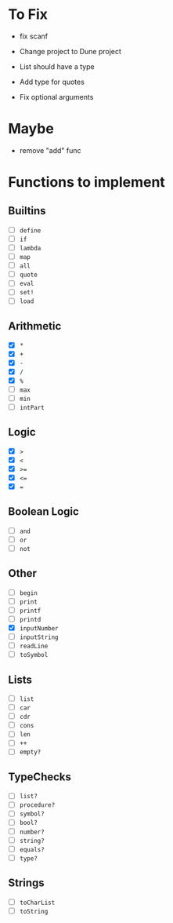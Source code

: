 
# To Fix 
- fix scanf



- Change project to Dune project
- List should have a type
- Add type for quotes
- Fix optional arguments

# Maybe
- remove "add" func

# Functions to implement

## Builtins
- [ ] `define`
- [ ] `if`
- [ ] `lambda`
- [ ] `map`
- [ ] `all`
- [ ] `quote`
- [ ] `eval`
- [ ] `set!`
- [ ] `load`

## Arithmetic
- [x] `*`
- [x] `+`
- [x] `-`
- [x] `/`
- [x] `%`
- [ ] `max`
- [ ] `min`
- [ ] `intPart`

## Logic
- [x] `>`
- [x] `<`
- [x] `>=`
- [x] `<=`
- [x] `=`

## Boolean Logic
- [ ] `and`
- [ ] `or`
- [ ] `not`

## Other
- [ ] `begin`
- [ ] `print`
- [ ] `printf`
- [ ] `printd`
- [x] `inputNumber`
- [ ] `inputString`
- [ ] `readLine`
- [ ] `toSymbol`

## Lists
- [ ] `list`
- [ ] `car`
- [ ] `cdr`
- [ ] `cons`
- [ ] `len`
- [ ] `++`
- [ ] `empty?`

## TypeChecks
- [ ] `list?`
- [ ] `procedure?`
- [ ] `symbol?`
- [ ] `bool?`
- [ ] `number?`
- [ ] `string?`
- [ ] `equals?`
- [ ] `type?`

## Strings
- [ ] `toCharList`
- [ ] `toString`
